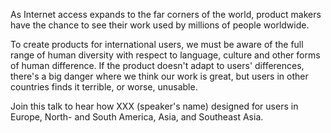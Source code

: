 As Internet access expands to the far corners of the world, product makers have the chance to see their work used by millions of people worldwide.

To create products for international users, we must be aware of the full range of human diversity with respect to language, culture and other forms of human difference. If the product doesn't adapt to users' differences, there's a big danger where we think our work is great, but users in other countries finds it terrible, or worse, unusable.

Join this talk to hear how XXX (speaker's name) designed for users in Europe, North- and South America, Asia, and Southeast Asia.
